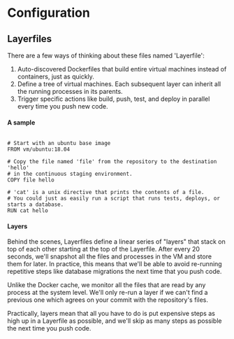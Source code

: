 # Configuration

## Layerfiles

There are a few ways of thinking about these files named 'Layerfile':

1. Auto-discovered Dockerfiles that build entire virtual machines instead of containers, just as quickly.
2. Define a tree of virtual machines. Each subsequent layer can inherit all the running processes in its parents.
3. Trigger specific actions like build, push, test, and deploy in parallel every time you push new code.


#### A sample

```Layerfile

# Start with an ubuntu base image
FROM vm/ubuntu:18.04

# Copy the file named 'file' from the repository to the destination 'hello'
# in the continuous staging environment.
COPY file hello

# 'cat' is a unix directive that prints the contents of a file.
# You could just as easily run a script that runs tests, deploys, or starts a database.
RUN cat hello
```


#### Layers

Behind the scenes, Layerfiles define a linear series of "layers" that stack on top of each other starting at the top of the Layerfile.
After every 20 seconds, we'll snapshot all the files and processes in the VM and store them for later.
In practice, this means that we'll be able to avoid re-running repetitive steps like database migrations the next time 
that you push code.

Unlike the Docker cache, we monitor all the files that are read by any process at the system level. We'll only re-run a layer if we can't find a previous one which agrees on your commit with the repository's files.

Practically, layers mean that all you have to do is put expensive steps as high up in a Layerfile as possible, and we'll skip as many steps as possible the next time you push code.

